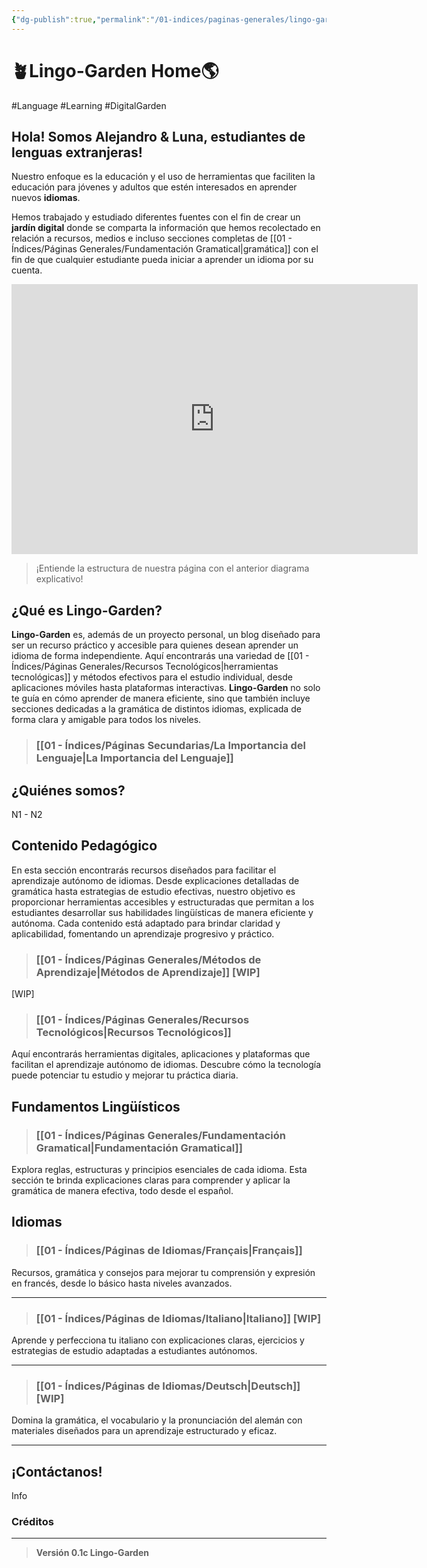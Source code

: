 ```yaml
---
{"dg-publish":true,"permalink":"/01-indices/paginas-generales/lingo-garden-hub/","tags":["gardenEntry"]}
---
```


# 🪴Lingo-Garden Home🌎
#Language #Learning #DigitalGarden
## Hola! Somos Alejandro & Luna, estudiantes de lenguas extranjeras!

Nuestro enfoque es la educación y el uso de herramientas que faciliten la educación para jóvenes y adultos que estén interesados en aprender nuevos **idiomas**. 

Hemos trabajado y estudiado diferentes fuentes con el fin de crear un **jardín digital** donde se comparta la información que hemos recolectado en relación a recursos, medios e incluso secciones completas de [[01 - Índices/Páginas Generales/Fundamentación Gramatical\|gramática]] con el fin de que cualquier estudiante pueda iniciar a aprender un idioma por su cuenta.

<iframe width="650" height="432" src="https://miro.com/app/live-embed/uXjVIVnsX0g=/?moveToViewport=-1586,-253,1359,708&embedId=496982503034" frameborder="0" scrolling="no" allow="fullscreen; clipboard-read; clipboard-write" allowfullscreen></iframe>

> ¡Entiende la estructura de nuestra página con el anterior diagrama explicativo!

## ¿Qué es Lingo-Garden?

**Lingo-Garden** es, además de un proyecto personal, un blog diseñado para ser un recurso práctico y accesible para quienes desean aprender un idioma de forma independiente. Aquí encontrarás una variedad de [[01 - Índices/Páginas Generales/Recursos Tecnológicos\|herramientas tecnológicas]] y métodos efectivos para el estudio individual, desde aplicaciones móviles hasta plataformas interactivas. **Lingo-Garden** no solo te guía en cómo aprender de manera eficiente, sino que también incluye secciones dedicadas a la gramática de distintos idiomas, explicada de forma clara y amigable para todos los niveles. 

> ### [[01 - Índices/Páginas Secundarias/La Importancia del Lenguaje\|La Importancia del Lenguaje]]
## ¿Quiénes somos?

N1 - N2
## Contenido Pedagógico
En esta sección encontrarás recursos diseñados para facilitar el aprendizaje autónomo de idiomas. Desde explicaciones detalladas de gramática hasta estrategias de estudio efectivas, nuestro objetivo es proporcionar herramientas accesibles y estructuradas que permitan a los estudiantes desarrollar sus habilidades lingüísticas de manera eficiente y autónoma. Cada contenido está adaptado para brindar claridad y aplicabilidad, fomentando un aprendizaje progresivo y práctico.

>### [[01 - Índices/Páginas Generales/Métodos de Aprendizaje\|Métodos de Aprendizaje]] [WIP]

[WIP]

> ### [[01 - Índices/Páginas Generales/Recursos Tecnológicos\|Recursos Tecnológicos]]

Aquí encontrarás herramientas digitales, aplicaciones y plataformas que facilitan el aprendizaje autónomo de idiomas. Descubre cómo la tecnología puede potenciar tu estudio y mejorar tu práctica diaria.

## Fundamentos Lingüísticos
> ### [[01 - Índices/Páginas Generales/Fundamentación Gramatical\|Fundamentación Gramatical]]

Explora reglas, estructuras y principios esenciales de cada idioma. Esta sección te brinda explicaciones claras para comprender y aplicar la gramática de manera efectiva, todo desde el español.

## Idiomas


>### [[01 - Índices/Páginas de Idiomas/Français\|Français]]

Recursos, gramática y consejos para mejorar tu comprensión y expresión en francés, desde lo básico hasta niveles avanzados.
___

>### [[01 - Índices/Páginas de Idiomas/Italiano\|Italiano]] [WIP]

Aprende y perfecciona tu italiano con explicaciones claras, ejercicios y estrategias de estudio adaptadas a estudiantes autónomos.
___

>### [[01 - Índices/Páginas de Idiomas/Deutsch\|Deutsch]] [WIP]

Domina la gramática, el vocabulario y la pronunciación del alemán con materiales diseñados para un aprendizaje estructurado y eficaz.
___


## ¡Contáctanos!
Info

### Créditos



___
>**Versión 0.1c Lingo-Garden**